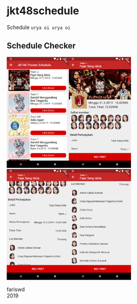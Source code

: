 # jkt48schedule
Schedule ```urya oi urya oi```

## Schedule Checker
<img src="https://raw.githubusercontent.com/fariswd/jkt48schedule/master/ss1.png" height="300"><img src="https://raw.githubusercontent.com/fariswd/jkt48schedule/master/ss2.png" height="300"><img src="https://raw.githubusercontent.com/fariswd/jkt48schedule/master/ss3.png" height="300"><img src="https://raw.githubusercontent.com/fariswd/jkt48schedule/master/ss4.png" height="300">


fariswd  
2019
